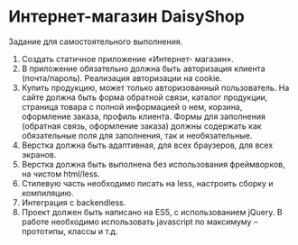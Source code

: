 # Интернет-магазин DaisyShop 

Задание для самостоятельного выполнения. 
1. Создать статичное приложение «Интернет- магазин». 
2. В приложение обязательно должна быть авторизация клиента (почта/пароль). Реализация авторизации на cookie. 
3. Купить продукцию, может только авторизованный пользователь. 
На сайте должна быть форма обратной связи, каталог продукции, страница товара с полной информацией о нем, корзина, оформление заказа, профиль клиента. 
Формы для заполнения (обратная связь, оформление заказа) должны содержать как обязательные поля для заполнения, так и необязательные. 
4. Верстка должна быть адаптивная, для всех браузеров, для всех экранов. 
5. Верстка должна быть выполнена без использования фреймворков, на чистом html/less. 
6. Стилевую часть необходимо писать на less, настроить сборку и компиляцию. 
7. Интеграция с backendless. 
8. Проект должен быть написано на ES5, с использованием jQuery. В работе необходимо использовать javascript по максимуму – прототипы, классы и т.д.
